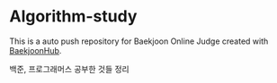 # Algorithm-study
This is a auto push repository for Baekjoon Online Judge created with [BaekjoonHub](https://github.com/BaekjoonHub/BaekjoonHub).

백준, 프로그래머스 공부한 것들 정리
